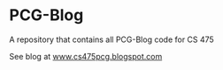 # PCG-Blog
A repository that contains all PCG-Blog code for CS 475

See blog at www.cs475pcg.blogspot.com
